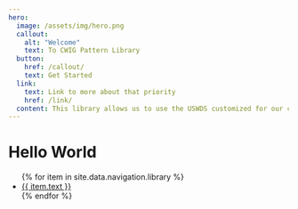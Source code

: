 ```yaml
---
hero:
  image: /assets/img/hero.png
  callout:
    alt: "Welcome"
    text: To CWIG Pattern Library
  button:
    href: /callout/
    text: Get Started
  link:
    text: Link to more about that priority
    href: /link/
  content: This library allows us to use the USWDS customized for our clients.
---
```

# Hello World

<ul>
   {% for item in site.data.navigation.library %}
      <li><a href="{{ item.href }}">{{ item.text }}</a></li>
   {% endfor %}
</ul>